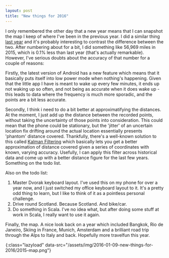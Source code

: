 ```yaml
---
layout: post
title: "New things for 2016"
---
```

I only remembered the other day that a new year means that I can snapshot the map I keep of where I've been in the previous year. I did a similar thing [last year](/geo-tracking-and-me/) and it's probably interesting to contrast the difference between the two. After numbering about for a bit, I did something like 56,969 miles in 2015, which is 0.1% less than last year (that's actually remarkable). However, I've serious doubts about the accuracy of that number for a couple of reasons:

Firstly, the latest version of Android has a new feature which means that it basically puts itself into low power mode when nothing's happening. Given that the little app I have is meant to wake up every few minutes, it ends up not waking up so often, and not being as accurate when it does wake up - this leads to data where the frequency is much more sporadic, and the points are a bit less accurate.

Secondly, I think i need to do a bit better at approximatifying the distances. At the moment, I just add up the distance between the recorded points, without taking the uncertainty of those points into consideration. This could mean that the phone could be stationary, but the 'jitter' of an uncertain location fix drifting around the actual location essentially presents 'phantom' distance covered. Thankfully, there's a well-known solution to this called [Kalman Filtering](https://en.wikipedia.org/wiki/Kalman_filter) which basically lets you get a better approximation of distance covered given a series of coordinates with known, varying accuracy. Usefully, I can apply this filter across historical data and come up with a better distance figure for the last few years. Something on the todo list.

Also on the todo list:

1. Master Dvorak keyboard layout. I've used this on my phone for over a year now, and I just switched my office keyboard layout to it. It's a pretty odd thing to learn, but I like to think of it as a pointless personal challenge. 
2. Drive round Scotland. Because Scotland. And bike/car.
3. Do something in Scala. I've no idea what, but after doing some stuff at work in Scala, I really want to use it again.

Finally, the map. A nice look back on a year which included Bangkok, Rio de Janeiro, Skiing in France, Munich, Amsterdam and a brilliant road trip through the Alps to Italy and back. Hopefully more travelfun this year.

![Where I went in 2015](/assets/img/png-transparent.png){:class="lazyload" data-src="/assets/img/2016-01-09-new-things-for-2016/2015-map.png"}